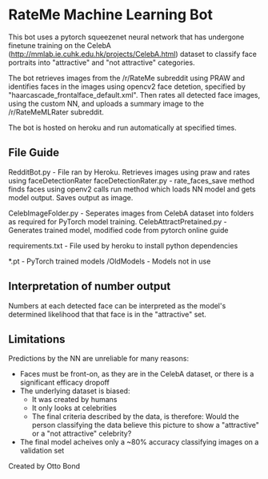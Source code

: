 # RateMe Machine Learning Bot

This bot uses a pytorch squeezenet neural network that has undergone finetune training on the CelebA (http://mmlab.ie.cuhk.edu.hk/projects/CelebA.html) dataset to classify face portraits into "attractive" and "not attractive" categories. 

The bot retrieves images from the /r/RateMe subreddit using PRAW and identifies faces in the images using opencv2 face detetion, specified by "haarcascade_frontalface_default.xml". Then rates all detected face images, using the custom NN, and uploads a summary image to the /r/RateMeMLRater subreddit.

The bot is hosted on heroku and run automatically at specified times.

## File Guide

RedditBot.py - File ran by Heroku. Retrieves images using praw and rates using faceDetectionRater
faceDetectionRater.py - rate_faces_save method finds faces using openv2 calls run method which loads NN model and gets model output. Saves output as image.

CelebImageFolder.py - Seperates images from CelebA dataset into folders as required for PyTorch model training.
CelebAttractPretained.py - Generates trained model, modified code from pytorch online guide

requirements.txt - File used by heroku to install python dependencies

*.pt - PyTorch trained models
/OldModels - Models not in use

## Interpretation of number output

Numbers at each detected face can be interpreted as the model's determined likelihood that that face is in the "attractive" set.

## Limitations

Predictions by the NN are unreliable for many reasons:
* Faces must be front-on, as they are in the CelebA dataset, or there is a significant efficacy dropoff
* The underlying dataset is biased:
    * It was created by humans
    * It only looks at celebrities
    * The final criteria described by the data, is therefore: Would the person classifying the data believe this picture to show a "attractive" or a "not attractive" celebrity?
* The final model acheives only a ~80% accuracy classifying images on a validation set



Created by Otto Bond
